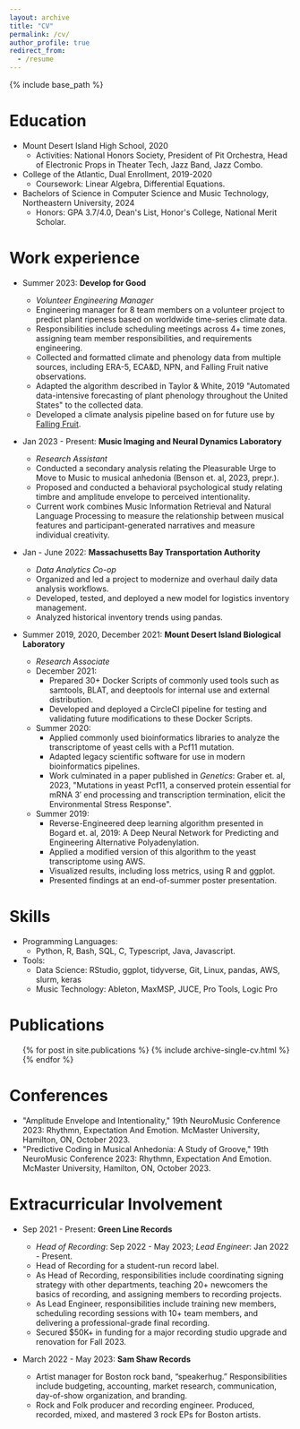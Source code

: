 ```yaml
---
layout: archive
title: "CV"
permalink: /cv/
author_profile: true
redirect_from:
  - /resume
---
```


{% include base_path %}

Education
======
* Mount Desert Island High School, 2020
  * Activities: National Honors Society, President of Pit Orchestra, Head of Electronic Props in Theater Tech, Jazz Band, Jazz Combo.
* College of the Atlantic, Dual Enrollment, 2019-2020
  * Coursework: Linear Algebra, Differential Equations.
* Bachelors of Science in Computer Science and Music Technology, Northeastern University, 2024
  * Honors: GPA 3.7/4.0, Dean's List, Honor's College, National Merit Scholar.

Work experience
======
* Summer 2023: **Develop for Good**
  * *Volunteer Engineering Manager*
  * Engineering manager for 8 team members on a volunteer project to predict plant ripeness based on worldwide time-series climate data.
  * Responsibilities include scheduling meetings across 4+ time zones, assigning team member responsibilities, and requirements engineering.
  * Collected and formatted climate and phenology data from multiple sources, including ERA-5, ECA&D, NPN, and Falling Fruit native observations. 
  * Adapted the algorithm described in Taylor & White, 2019 "Automated data-intensive forecasting of plant phenology throughout the United States" to the collected data. 
  * Developed a climate analysis pipeline based on for future use by [Falling Fruit](https://fallingfruit.org). 
 
* Jan 2023 - Present: **Music Imaging and Neural Dynamics Laboratory**
  * *Research Assistant*
  * Conducted a secondary analysis relating the Pleasurable Urge to Move to Music to musical anhedonia (Benson et. al, 2023, prepr.).
  * Proposed and conducted a behavioral psychological study relating timbre and amplitude envelope to perceived intentionality.
  * Current work combines Music Information Retrieval and Natural Language Processing to measure the relationship between musical features and participant-generated narratives and measure individual creativity.

* Jan - June 2022: **Massachusetts Bay Transportation Authority**
  * *Data Analytics Co-op*
  * Organized and led a project to modernize and overhaul daily data analysis workflows.
  * Developed, tested, and deployed a new model for logistics inventory management.
  * Analyzed historical inventory trends using pandas. 

* Summer 2019, 2020, December 2021: **Mount Desert Island Biological Laboratory**
  * *Research Associate*
  * December 2021:
    * Prepared 30+ Docker Scripts of commonly used tools such as samtools, BLAT, and deeptools for internal use and external distribution.
    * Developed and deployed a CircleCI pipeline for testing and validating future modifications to these Docker Scripts.
  * Summer 2020:
    * Applied commonly used bioinformatics libraries to analyze the transcriptome of yeast cells with a Pcf11 mutation.  
    * Adapted legacy scientific software for use in modern bioinformatics pipelines.
    * Work culminated in a paper published in *Genetics*: Graber et. al, 2023, "Mutations in yeast Pcf11, a conserved protein essential for mRNA 3′ end processing and transcription termination, elicit the Environmental Stress Response". 
  * Summer 2019:
      * Reverse-Engineered deep learning algorithm presented in Bogard et. al, 2019: A Deep Neural Network for Predicting and Engineering Alternative Polyadenylation.
      * Applied a modified version of this algorithm to the yeast transcriptome using AWS. 
      * Visualized results, including loss metrics, using R and ggplot.
      * Presented findings at an end-of-summer poster presentation.
  
Skills
======
* Programming Languages:
  * Python, R, Bash, SQL, C, Typescript, Java, Javascript.
* Tools:
  * Data Science: RStudio, ggplot, tidyverse, Git, Linux, pandas, AWS, slurm, keras
  * Music Technology: Ableton, MaxMSP, JUCE, Pro Tools, Logic Pro

Publications
======
  <ul>{% for post in site.publications %}
    {% include archive-single-cv.html %}
  {% endfor %}</ul>

Conferences
======
* "Amplitude Envelope and Intentionality," 19th NeuroMusic Conference 2023: Rhythmn, Expectation And Emotion. McMaster University, Hamilton, ON, October 2023.
* "Predictive Coding in Musical Anhedonia: A Study of Groove," 19th NeuroMusic Conference 2023: Rhythmn, Expectation And Emotion. McMaster University, Hamilton, ON, October 2023. 

Extracurricular Involvement
======
* Sep 2021 - Present: **Green Line Records**
  * *Head of Recording*: Sep 2022 - May 2023; *Lead Engineer*: Jan 2022 - Present.
  * Head of Recording for a student-run record label.
  * As Head of Recording, responsibilities include coordinating signing strategy with other departments, teaching 20+ newcomers the basics of recording, and assigning members to recording projects.
  * As Lead Engineer, responsibilities include training new members, scheduling recording sessions with 10+ team members, and delivering a professional-grade final recording.
  * Secured $50K+ in funding for a major recording studio upgrade and renovation for Fall 2023.

* March 2022 - May 2023: **Sam Shaw Records**
  * Artist manager for Boston rock band, “speakerhug.” Responsibilities include budgeting, accounting, market research, communication, day-of-show organization, and branding. 
  * Rock and Folk producer and recording engineer. Produced, recorded, mixed, and mastered 3 rock EPs for Boston artists.
